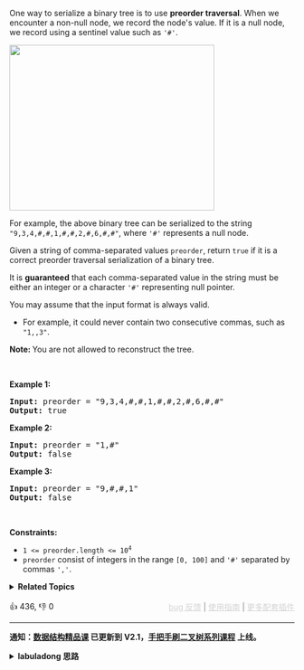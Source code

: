 <p>One way to serialize a binary tree is to use <strong>preorder traversal</strong>. When we encounter a non-null node, we record the node's value. If it is a null node, we record using a sentinel value such as <code>'#'</code>.</p> 
<img alt="" src="https://assets.leetcode.com/uploads/2021/03/12/pre-tree.jpg" style="width: 362px; height: 293px;" /> 
<p>For example, the above binary tree can be serialized to the string <code>"9,3,4,#,#,1,#,#,2,#,6,#,#"</code>, where <code>'#'</code> represents a null node.</p>

<p>Given a string of comma-separated values <code>preorder</code>, return <code>true</code> if it is a correct preorder traversal serialization of a binary tree.</p>

<p>It is <strong>guaranteed</strong> that each comma-separated value in the string must be either an integer or a character <code>'#'</code> representing null pointer.</p>

<p>You may assume that the input format is always valid.</p>

<ul> 
 <li>For example, it could never contain two consecutive commas, such as <code>"1,,3"</code>.</li> 
</ul>

<p><strong>Note:&nbsp;</strong>You are not allowed to reconstruct the tree.</p>

<p>&nbsp;</p> 
<p><strong class="example">Example 1:</strong></p> 
<pre><strong>Input:</strong> preorder = "9,3,4,#,#,1,#,#,2,#,6,#,#"
<strong>Output:</strong> true
</pre>
<p><strong class="example">Example 2:</strong></p> 
<pre><strong>Input:</strong> preorder = "1,#"
<strong>Output:</strong> false
</pre>
<p><strong class="example">Example 3:</strong></p> 
<pre><strong>Input:</strong> preorder = "9,#,#,1"
<strong>Output:</strong> false
</pre> 
<p>&nbsp;</p> 
<p><strong>Constraints:</strong></p>

<ul> 
 <li><code>1 &lt;= preorder.length &lt;= 10<sup>4</sup></code></li> 
 <li><code>preorder</code> consist of integers in the range <code>[0, 100]</code> and <code>'#'</code> separated by commas <code>','</code>.</li> 
</ul>

<details><summary><strong>Related Topics</strong></summary>栈 | 树 | 字符串 | 二叉树</details><br>

<div>👍 436, 👎 0<span style='float: right;'><span style='color: gray;'><a href='https://github.com/labuladong/fucking-algorithm/discussions/939' target='_blank' style='color: lightgray;text-decoration: underline;'>bug 反馈</a> | <a href='https://labuladong.gitee.io/article/fname.html?fname=jb插件简介' target='_blank' style='color: lightgray;text-decoration: underline;'>使用指南</a> | <a href='https://labuladong.github.io/algo/images/others/%E5%85%A8%E5%AE%B6%E6%A1%B6.jpg' target='_blank' style='color: lightgray;text-decoration: underline;'>更多配套插件</a></span></span></div>

<div id="labuladong"><hr>

**通知：[数据结构精品课](https://aep.h5.xeknow.com/s/1XJHEO) 已更新到 V2.1，[手把手刷二叉树系列课程](https://aep.xet.tech/s/3YGcq3) 上线。**

<details><summary><strong>labuladong 思路</strong></summary>

<!-- vip -->
本题思路为《[手把手刷二叉树系列教程](https://aep.xet.tech/s/3YGcq3)》的专属内容，用 [手把手带你刷二叉树（纲领篇）](https://labuladong.gitee.io/article/fname.html?fname=二叉树总结) 中的两种思维模式秒杀所有二叉树的题目，并延伸到回溯算法和动态规划系列问题。如果你已经购买课程还无法查看，请点击 [这里](https://appktavsiei5995.pc.xiaoe-tech.com/detail/i_63956417e4b02685a425cc0d/1) 查看各个插件的解锁方法。如遇到问题，可以在 [bug 反馈页面](https://github.com/labuladong/fucking-algorithm/discussions/704) 反馈。</details>
</div>



